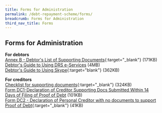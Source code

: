 ```yaml
---
title: Forms for Administration
permalink: /debt-repayment-scheme/forms/
breadcrumb: Forms for Administration
third_nav_title: Forms
---
```

Forms for Administration
---
**For debtors**<br>
[Annex B - Debtor's List of Supporting Documents](/files/(250923)annexbver2023.pdf){:target="_blank"} (171KB)<br>
[Debtor's Guide to Using DRS e-Services](/files/(21062022)Debtor'sGuidetoUsingDRSe-Services_v1-compressed.pdf) (4MB)<br>
[Debtor's Guide to Using Skype](/files/SkypeGuide.pdf){:target="blank"}   (362KB)<br>
 

**For creditors**<br>
[Checklist for supporting documents](/files/ChecklisttoCreditorsforSupportingDocuments_revisedversion20062018.pdf){:target="_blank"} (324KB)<br>
[Form DC1-Declaration of Creditor Supporting Docs Submitted Within 14 Days of Filing of Proof of Debt](/files/5oct23formdc1drsdeclarationofcreditorsupportingdocuments.pdf) (101KB)<br>
[Form DC2 - Declaration of Personal Creditor with no documents to support Proof of Debt](/files/(041023)formdc2declarationofpersonalcreditorwithnodocumentstosupportdrs.pdf){:target="_blank"} (41KB)<br>
